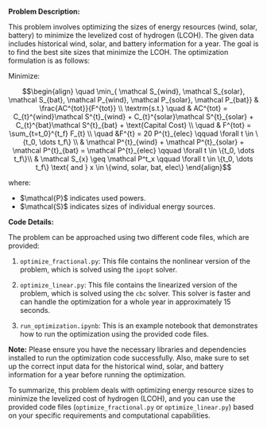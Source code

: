 **Problem Description:**

This problem involves optimizing the sizes of energy resources (wind, solar, battery) to minimize the levelized cost of hydrogen (LCOH). The given data includes historical wind, solar, and battery information for a year. The goal is to find the best site sizes that minimize the LCOH. The optimization formulation is as follows:

Minimize:
```math
\begin{align}
  \quad \min_{ \mathcal S_{wind}, \mathcal S_{solar}, \mathcal S_{bat}, \mathcal P_{wind}, \mathcal P_{solar}, \mathcal P_{bat}} & \frac{AC^{tot}}{F^{tot}} \\
 \textrm{s.t.} 
\quad & AC^{tot} =  C_{t}^{wind}\mathcal S^{t}_{wind} + C_{t}^{solar}\mathcal S^{t}_{solar} + C_{t}^{bat}\mathcal S^{t}_{bat} + \text{Capital Cost}  \\
\quad &  F^{tot} = \sum_{t=t_0}^{t_f}  F_{t} \\
\quad &F^{t} = 20 P^{t}_{elec}  \qquad \forall   t \in  \{t_0, \dots t_f\} \\
&   \mathcal P^{t}_{wind} +  \mathcal P^{t}_{solar} + \mathcal P^{t}_{bat} =  \mathcal P^{t}_{elec} \qquad \forall t \in \{t_0, \dots t_f\}\\
&   \mathcal S_{x} \geq \mathcal P^t_x \qquad \forall   t \in  \{t_0, \dots t_f\} \text{ and } x \in \{wind, solar, bat, elec\}
\end{align}
```

where:
- \$\mathcal{P}\$ indicates used powers.
- \$\mathcal{S}\$ indicates sizes of individual energy sources.

**Code Details:**

The problem can be approached using two different code files, which are provided:

1. `optimize_fractional.py`: This file contains the nonlinear version of the problem, which is solved using the `ipopt` solver.

2. `optimize_linear.py`: This file contains the linearized version of the problem, which is solved using the `cbc` solver. This solver is faster and can handle the optimization for a whole year in approximately 15 seconds.

3. `run_optimization.ipynb`: This is an example notebook that demonstrates how to run the optimization using the provided code files.

**Note:**
Please ensure you have the necessary libraries and dependencies installed to run the optimization code successfully. Also, make sure to set up the correct input data for the historical wind, solar, and battery information for a year before running the optimization.

To summarize, this problem deals with optimizing energy resource sizes to minimize the levelized cost of hydrogen (LCOH), and you can use the provided code files (`optimize_fractional.py` or `optimize_linear.py`) based on your specific requirements and computational capabilities.
